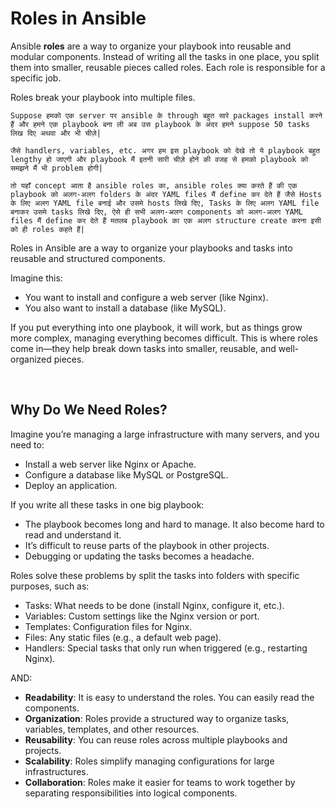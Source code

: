 # Roles in Ansible

Ansible **roles** are a way to organize your playbook into reusable and modular components. Instead of writing all the tasks in one place, you split them into smaller, reusable pieces called roles. Each role is responsible for a specific job.

Roles break your playbook into multiple files.

```Suppose हमको एक server पर ansible के through बहुत सारे packages install करने हैं और हमने एक playbook बना ली अब उस playbook के अंदर हमने suppose 50 tasks लिख दिए अथवा और भी चीज़े|```

```जैसे handlers, variables, etc. अगर हम इस playbook को देखे तो ये playbook बहुत lengthy हो जाएगी और playbook मैं इतनी सारी चीज़े होने की वजह से हमको playbook को समझने मैं भी problem होगी|```

```तो यहाँ concept आता है ansible roles का, ansible roles क्या करते हैं की एक playbook को अलग-अलग folders के अंदर YAML files मैं define कर देते हैं जैसे Hosts के लिए अलग YAML file बनाई और उसमे hosts लिखे दिए, Tasks के लिए अलग YAML file बनाकर उसमे tasks लिखे दिए, ऐसे ही सभी अलग-अलग components को अलग-अलग YAML files मैं define कर देते हैं मतलब playbook का एक अलग structure create करना इसी को ही roles कहते हैं|```

Roles in Ansible are a way to organize your playbooks and tasks into reusable and structured components.

Imagine this:
- You want to install and configure a web server (like Nginx).
- You also want to install a database (like MySQL).

If you put everything into one playbook, it will work, but as things grow more complex, managing everything becomes difficult. This is where roles come in—they help break down tasks into smaller, reusable, and well-organized pieces.

<br>

## Why Do We Need Roles?

Imagine you’re managing a large infrastructure with many servers, and you need to:
- Install a web server like Nginx or Apache.
- Configure a database like MySQL or PostgreSQL.
- Deploy an application.

If you write all these tasks in one big playbook: 
- The playbook becomes long and hard to manage. It also become hard to read and understand it.
- It’s difficult to reuse parts of the playbook in other projects.
- Debugging or updating the tasks becomes a headache.

Roles solve these problems by split the tasks into folders with specific purposes, such as:
- Tasks: What needs to be done (install Nginx, configure it, etc.).
- Variables: Custom settings like the Nginx version or port.
- Templates: Configuration files for Nginx.
- Files: Any static files (e.g., a default web page).
- Handlers: Special tasks that only run when triggered (e.g., restarting Nginx).

AND:
- **Readability**: It is easy to understand the roles. You can easily read the components.
- **Organization**: Roles provide a structured way to organize tasks, variables, templates, and other resources.
- **Reusability**: You can reuse roles across multiple playbooks and projects.
- **Scalability**: Roles simplify managing configurations for large infrastructures.
- **Collaboration**: Roles make it easier for teams to work together by separating responsibilities into logical components.
